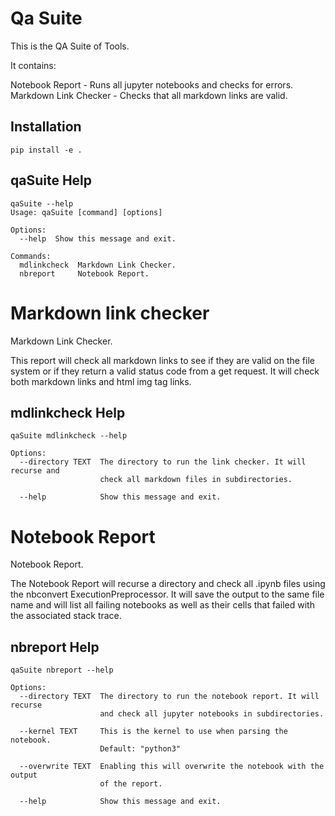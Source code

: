 # Qa Suite

This is the QA Suite of Tools.

  It contains:

  Notebook Report       - Runs all jupyter notebooks and checks for errors.
  Markdown Link Checker - Checks that all markdown links are valid.

## Installation

```shell
pip install -e .
```

## qaSuite Help

```shell
qaSuite --help
Usage: qaSuite [command] [options]

Options:
  --help  Show this message and exit.

Commands:
  mdlinkcheck  Markdown Link Checker.
  nbreport     Notebook Report.
```

# Markdown link checker
Markdown Link Checker.

  This report will check all markdown links to see if they are valid on the
  file system  or if they return a valid status code from a get request. It
  will check both markdown links and html img tag links.
## mdlinkcheck Help
```shell 
qaSuite mdlinkcheck --help

Options:
  --directory TEXT  The directory to run the link checker. It will recurse and
                    check all markdown files in subdirectories.

  --help            Show this message and exit.

```

# Notebook Report


  Notebook Report.

  The Notebook Report will recurse a directory and check all .ipynb files
  using the nbconvert ExecutionPreprocessor.  It will save the output to the
  same file name and will list all failing notebooks as well as their cells
  that failed with the associated stack trace.

## nbreport Help

```shell
qaSuite nbreport --help

Options:
  --directory TEXT  The directory to run the notebook report. It will recurse
                    and check all jupyter notebooks in subdirectories.

  --kernel TEXT     This is the kernel to use when parsing the notebook.
                    Default: "python3"

  --overwrite TEXT  Enabling this will overwrite the notebook with the output
                    of the report.

  --help            Show this message and exit.
```